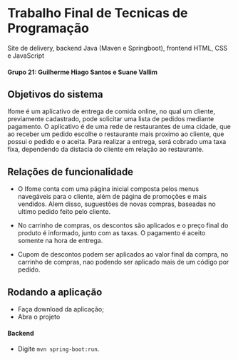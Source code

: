 # Trabalho Final de Tecnicas de Programação
Site de delivery, backend Java (Maven e Springboot), frontend HTML, CSS e JavaScript

#### Grupo 21: Guilherme Hiago Santos e Suane Vallim

## Objetivos do sistema
Ifome é um aplicativo de entrega de comida online, no qual um cliente, previamente cadastrado, pode solicitar uma lista de pedidos mediante pagamento. O aplicativo é de uma rede de restaurantes de uma cidade, que  ao receber um pedido escolhe o restaurante mais proximo ao cliente, que possui o pedido e o aceita. Para realizar a entrega, será cobrado uma taxa fixa, dependendo da distacia do cliente em relação ao restaurante.

## Relações de funcionalidade
 - O Ifome conta com uma página inicial composta pelos menus navegáveis para o cliente, além de página de promoções e mais vendidos. Alem disso, suguestões de novas compras, baseadas no ultimo pedido feito pelo cliente. 
 
- No carrinho de compras, os descontos são aplicados e o preço final do produto é informado, junto com as taxas. O pagamento 
é aceito somente na hora de entrega. 

- Cupom de descontos podem ser aplicados ao valor final da compra, no carrinho de compras, nao podendo ser aplicado mais de um código por pedido.


## Rodando a aplicação
- Faça download da aplicação;
- Abra o projeto

#### Backend 
- Digite ```mvn spring-boot:run```.
